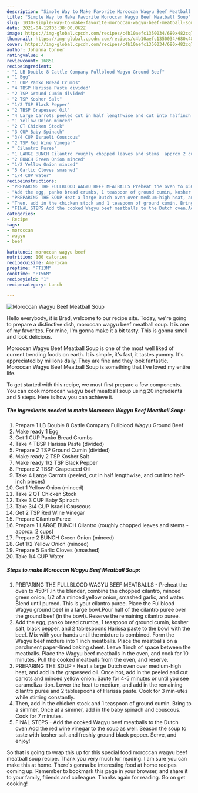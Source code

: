 ```yaml
---
description: "Simple Way to Make Favorite Moroccan Wagyu Beef Meatball Soup"
title: "Simple Way to Make Favorite Moroccan Wagyu Beef Meatball Soup"
slug: 1030-simple-way-to-make-favorite-moroccan-wagyu-beef-meatball-soup
date: 2021-04-12T03:38:00.062Z
image: https://img-global.cpcdn.com/recipes/c4b10aefc1350034/680x482cq70/moroccan-wagyu-beef-meatball-soup-recipe-main-photo.jpg
thumbnail: https://img-global.cpcdn.com/recipes/c4b10aefc1350034/680x482cq70/moroccan-wagyu-beef-meatball-soup-recipe-main-photo.jpg
cover: https://img-global.cpcdn.com/recipes/c4b10aefc1350034/680x482cq70/moroccan-wagyu-beef-meatball-soup-recipe-main-photo.jpg
author: Johanna Conner
ratingvalue: 4
reviewcount: 16851
recipeingredient:
- "1 LB Double 8 Cattle Company Fullblood Wagyu Ground Beef"
- "1 Egg"
- "1 CUP Panko Bread Crumbs"
- "4 TBSP Harissa Paste divided"
- "2 TSP Ground Cumin divided"
- "2 TSP Kosher Salt"
- "1/2 TSP Black Pepper"
- "2 TBSP Grapeseed Oil"
- "4 Large Carrots peeled cut in half lengthwise and cut into halfinch pieces"
- "1 Yellow Onion minced"
- "2 QT Chicken Stock"
- "3 CUP Baby Spinach"
- "3/4 CUP Israeli Couscous"
- "2 TSP Red Wine Vinegar"
- " Cilantro Puree"
- "1 LARGE BUNCH Cilantro roughly chopped leaves and stems  approx 2 cups"
- "2 BUNCH Green Onion minced"
- "1/2 Yellow Onion minced"
- "5 Garlic Cloves smashed"
- "1/4 CUP Water"
recipeinstructions:
- "PREPARING THE FULLBLOOD WAGYU BEEF MEATBALLS Preheat the oven to 450°F.In the blender, combine the chopped cilantro, minced green onion, 1/2 of a minced yellow onion, smashed garlic, and water. Blend until pureed. This is your cilantro puree. Place the Fullblood Wagyu ground beef in a large bowl.Pour half of the cilantro puree over the ground beef (in the bowl). Reserve the remaining cilantro puree."
- "Add the egg, panko bread crumbs, 1 teaspoon of ground cumin, kosher salt, black pepper, and 2 tablespoons Harissa paste to the bowl with the beef. Mix with your hands until the mixture is combined. Form the Wagyu beef mixture into 1 inch meatballs. Place the meatballs on a parchment paper-lined baking sheet. Leave 1 inch of space between the meatballs. Place the Wagyu beef meatballs in the oven, and cook for 10 minutes. Pull the cooked meatballs from the oven, and reserve."
- "PREPARING THE SOUP Heat a large Dutch oven over medium-high heat, and add in the grapeseed oil. Once hot, add in the peeled and cut carrots and minced yellow onion. Saute for 4-5 minutes or until you see carameliza-tion. Lower the heat to medium, and add in the remaining cilantro puree and 2 tablespoons of Harissa paste. Cook for 3 min-utes while stirring constantly."
- "Then, add in the chicken stock and 1 teaspoon of ground cumin. Bring to a simmer. Once at a simmer, add in the baby spinach and couscous. Cook for 7 minutes."
- "FINAL STEPS Add the cooked Wagyu beef meatballs to the Dutch oven.Add the red wine vinegar to the soup as well. Season the soup to taste with kosher salt and freshly ground black pepper. Serve, and enjoy!"
categories:
- Recipe
tags:
- moroccan
- wagyu
- beef

katakunci: moroccan wagyu beef 
nutrition: 100 calories
recipecuisine: American
preptime: "PT13M"
cooktime: "PT56M"
recipeyield: "1"
recipecategory: Lunch

---
```



![Moroccan Wagyu Beef Meatball Soup](https://img-global.cpcdn.com/recipes/c4b10aefc1350034/680x482cq70/moroccan-wagyu-beef-meatball-soup-recipe-main-photo.jpg)

Hello everybody, it is Brad, welcome to our recipe site. Today, we're going to prepare a distinctive dish, moroccan wagyu beef meatball soup. It is one of my favorites. For mine, I'm gonna make it a bit tasty. This is gonna smell and look delicious.



Moroccan Wagyu Beef Meatball Soup is one of the most well liked of current trending foods on earth. It is simple, it's fast, it tastes yummy. It's appreciated by millions daily. They are fine and they look fantastic. Moroccan Wagyu Beef Meatball Soup is something that I've loved my entire life.


To get started with this recipe, we must first prepare a few components. You can cook moroccan wagyu beef meatball soup using 20 ingredients and 5 steps. Here is how you can achieve it.

<!--inarticleads1-->

##### The ingredients needed to make Moroccan Wagyu Beef Meatball Soup:

1. Prepare 1 LB Double 8 Cattle Company Fullblood Wagyu Ground Beef
1. Make ready 1 Egg
1. Get 1 CUP Panko Bread Crumbs
1. Take 4 TBSP Harissa Paste (divided)
1. Prepare 2 TSP Ground Cumin (divided)
1. Make ready 2 TSP Kosher Salt
1. Make ready 1/2 TSP Black Pepper
1. Prepare 2 TBSP Grapeseed Oil
1. Take 4 Large Carrots (peeled, cut in half lengthwise, and cut into half-inch pieces)
1. Get 1 Yellow Onion (minced)
1. Take 2 QT Chicken Stock
1. Take 3 CUP Baby Spinach
1. Take 3/4 CUP Israeli Couscous
1. Get 2 TSP Red Wine Vinegar
1. Prepare  Cilantro Puree
1. Prepare 1 LARGE BUNCH Cilantro (roughly chopped leaves and stems - approx. 2 cups)
1. Prepare 2 BUNCH Green Onion (minced)
1. Get 1/2 Yellow Onion (minced)
1. Prepare 5 Garlic Cloves (smashed)
1. Take 1/4 CUP Water




<!--inarticleads2-->

##### Steps to make Moroccan Wagyu Beef Meatball Soup:

1. PREPARING THE FULLBLOOD WAGYU BEEF MEATBALLS - Preheat the oven to 450°F.In the blender, combine the chopped cilantro, minced green onion, 1/2 of a minced yellow onion, smashed garlic, and water. Blend until pureed. This is your cilantro puree. Place the Fullblood Wagyu ground beef in a large bowl.Pour half of the cilantro puree over the ground beef (in the bowl). Reserve the remaining cilantro puree.
1. Add the egg, panko bread crumbs, 1 teaspoon of ground cumin, kosher salt, black pepper, and 2 tablespoons Harissa paste to the bowl with the beef. Mix with your hands until the mixture is combined. Form the Wagyu beef mixture into 1 inch meatballs. Place the meatballs on a parchment paper-lined baking sheet. Leave 1 inch of space between the meatballs. Place the Wagyu beef meatballs in the oven, and cook for 10 minutes. Pull the cooked meatballs from the oven, and reserve.
1. PREPARING THE SOUP - Heat a large Dutch oven over medium-high heat, and add in the grapeseed oil. Once hot, add in the peeled and cut carrots and minced yellow onion. Saute for 4-5 minutes or until you see carameliza-tion. Lower the heat to medium, and add in the remaining cilantro puree and 2 tablespoons of Harissa paste. Cook for 3 min-utes while stirring constantly.
1. Then, add in the chicken stock and 1 teaspoon of ground cumin. Bring to a simmer. Once at a simmer, add in the baby spinach and couscous. Cook for 7 minutes.
1. FINAL STEPS - Add the cooked Wagyu beef meatballs to the Dutch oven.Add the red wine vinegar to the soup as well. Season the soup to taste with kosher salt and freshly ground black pepper. Serve, and enjoy!




So that is going to wrap this up for this special food moroccan wagyu beef meatball soup recipe. Thank you very much for reading. I am sure you can make this at home. There's gonna be interesting food at home recipes coming up. Remember to bookmark this page in your browser, and share it to your family, friends and colleague. Thanks again for reading. Go on get cooking!
